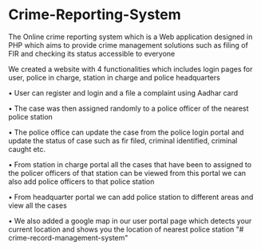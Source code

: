 # Crime-Reporting-System
The Online crime reporting system which is a Web application designed in PHP  which aims to provide crime management solutions such as filing of FIR  and checking its status accessible to everyone

We created a website with 4 functionalities which includes login pages for user, police in charge, station in charge and police headquarters

• User can register and login and a file a complaint using Aadhar card

• The case was then assigned randomly to a police officer of the nearest police station

• The police office can update the case from the police login portal and update the status of case such as fir filed, criminal identified, criminal caught etc.

• From station in charge portal all the cases that have been to assigned to the policer officers of that station can be viewed from this portal we can also add police officers to that police station

• From headquarter portal we can add police station to different areas and view all the cases

• We also added a google map in our user portal page which detects your current location and shows you the location of nearest police station
"# crime-record-management-system" 
